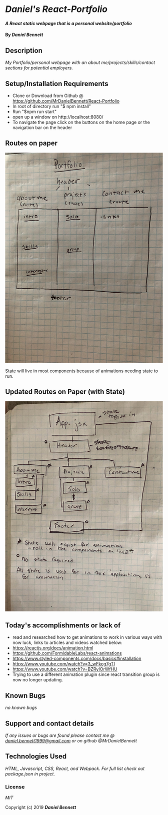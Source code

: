 
# _Daniel's React-Portfolio_

#### _A React static webpage that is a personal website/portfolio_

#### By _**Daniel Bennett**_

## Description

_My Portfolio/personal webpage with an about me/projects/skills/contact sections for potential employers._


## Setup/Installation Requirements

* Clone or Download from Github @ https://github.com/MrDanielBennett/React-Portfolio
* In root of directory run "$ npm install"
* Run "$npm run start"
* open up a window on http://localhost:8080/
* To navigate the page click on the buttons on the home page or the navigation bar on the header

## Routes on paper

![Routes for Project](assets/images/routes.jpg)

State will live in most components because of animations needing state to run.
## Updated Routes on Paper (with State)
![Routes for Project](assets/images/routes2.jpg)

## Today's accomplishments or lack of
* read and researched how to get animations to work in various ways with now luck, links to articles and videos watched below:
* https://reactjs.org/docs/animation.html
* https://github.com/FormidableLabs/react-animations
* https://www.styled-components.com/docs/basics#installation
* https://www.youtube.com/watch?v=3_wFkcg7gTI
* https://www.youtube.com/watch?v=BZRyIOrWfHU
* Trying to use a different animation plugin since react transition group is now no longer updating.


## Known Bugs

_no known bugs_

## Support and contact details

_If any issues or bugs are found please contact me @ daniel.bennett1999@gmail.com or on github @MrDanielBennett_

## Technologies Used

_HTML, Javascript, CSS, React, and Webpack. For full list check out package.json in project._
### License

*MIT*

Copyright (c) 2019 **_Daniel Bennett_**
